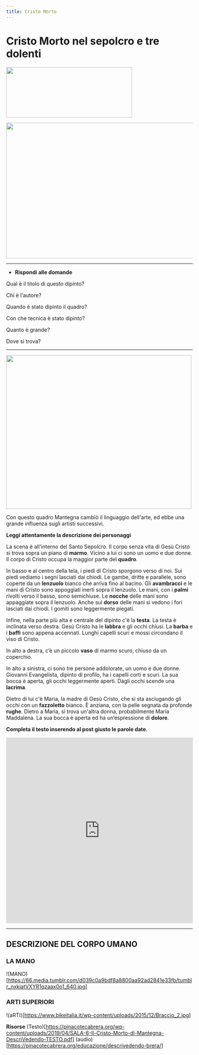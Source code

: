 ```yaml
---
title: Cristo Morto 
---
```


# Cristo Morto nel sepolcro e tre dolenti 

<img src="{{site.baseurl}}/img/cristomorto.png" 
width="340" height="136">

<img src="{{site.baseurl}}/img/portrait.png" 
width="605" height="365">
___________

- **Rispondi alle domande**

Qual è il titolo di questo dipinto?

Chi è l'autore?

Quando è stato dipinto il quadro?

Con che tecnica è stato dipinto?

Quanto è grande?

Dove si trova?


____________

<img src="https://upload.wikimedia.org/wikipedia/commons/f/f4/The_dead_Christ_and_three_mourners%2C_by_Andrea_Mantegna.jpg" 
width="500" height="414">

Con questo quadro Mantegna cambiò il linguaggio dell'arte, ed ebbe una grande influenza sugli artisti successivi.

**Leggi attentamente la descrizione dei personaggi**

La scena è all'interno del Santo Sepolcro. 
Il corpo senza vita di Gesù Cristo si trova sopra un piano di **marmo**.
Vicino a lui ci sono un uomo e due donne.
Il corpo di Cristo occupa la maggior parte del **quadro**. 

In basso e al centro della tela, i piedi di Cristo sporgono verso di noi. 
Sui piedi vediamo i segni lasciati dai chiodi.
Le gambe, dritte e parallele, sono coperte da un **lenzuolo** bianco che arriva fino al bacino. 
Gli **avambracci** e le mani di Cristo sono appoggiati inerti sopra il lenzuolo. 
Le mani, con i **palmi** rivolti verso il basso, sono semichiuse. 
Le **nocche** delle mani sono appaggiate sopra il lenzuolo. 
Anche sul **dorso** delle mani si vedono i fori lasciati dai chiodi. 
I gomiti sono leggermente piegati.

Infine, nella parte più alta e centrale del dipinto c'è la **testa**.
La testa è inclinata verso destra.
Gesù Cristo ha le **labbra** e gli occhi chiusi.
La **barba** e i **baffi** sono appena accennati.
Lunghi capelli scuri e mossi circondano il viso di Cristo. 

In alto a destra, c’è un piccolo **vaso** di marmo scuro, chiuso da un coperchio.

In alto a sinistra, ci sono tre persone addolorate, un uomo e due donne.
Giovanni Evangelista, dipinto  di profilo, ha i capelli corti e scuri. 
La sua bocca è aperta, gli occhi leggermente aperti.
Dagli occhi scende una **lacrima**.

Dietro di lui c'è Maria, la madre di Gesù Cristo, che si sta asciugando gli occhi
con un **fazzoletto** bianco. 
È anziana, con la pelle segnata da profonde **rughe**. 
Dietro a Maria, si trova un'altra donna, probabilmente Maria Maddalena. 
La sua bocca è aperta ed ha un’espressione di **dolore**.

**Completa il testo inserendo al post giusto le parole date.**
<iframe src="https://learningapps.org/watch?v=pqt1q6o9320" style="border:0px;width:100%;height:500px" webkitallowfullscreen="true" mozallowfullscreen="true"></iframe>

__________

## DESCRIZIONE DEL CORPO UMANO

### LA MANO
!(MANO)[https://66.media.tumblr.com/d039c0a9bdf8a8800aa92ad2841e33fb/tumblr_nxkiatVXYR1qzaax0o1_640.jpg]

### ARTI SUPERIORI
!(aRTI)[https://www.bikeitalia.it/wp-content/uploads/2015/12/Braccio_2.jpg]


**Risorse**
(Testo)[https://pinacotecabrera.org/wp-content/uploads/2019/04/SALA-6-Il-Cristo-Morto-di-Mantegna-DescriVedendo-TESTO.pdf] (audio)[https://pinacotecabrera.org/educazione/descrivedendo-brera/]
